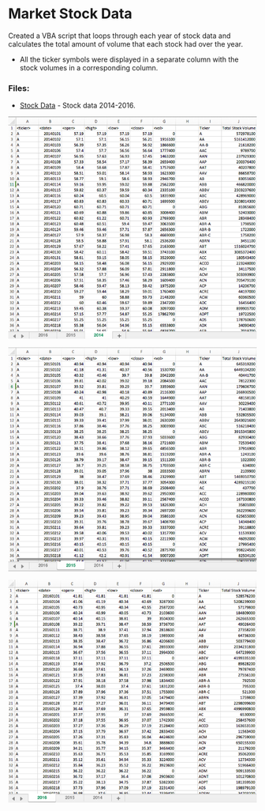 # Market Stock Data

Created a VBA script that loops through each year of stock data and calculates the total amount of volume that each stock had over the year.

* All the ticker symbols were displayed in a separate column with the stock volumes in a corresponding column. 

### Files: 
* [Stock Data](Multiple_year_stock_data.xlsx) - Stock data 2014-2016.


![2014 Stocks](Images/stock_data_2014.png)

![2015 Stocks](Images/stock_data_2015.png)

![2016 Stocks](Images/stock_data_2016.png)


